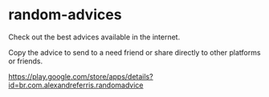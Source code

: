 # random-advices

Check out the best advices available in the internet.

Copy the advice to send to a need friend or share directly to other platforms or friends.

https://play.google.com/store/apps/details?id=br.com.alexandreferris.randomadvice
